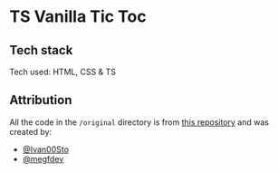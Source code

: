 # TS Vanilla Tic Toc

## Tech stack
Tech used: HTML, CSS & TS

## Attribution

All the code in the `/original` directory is from [this repository](https://github.com/ivan00stojanovic/TickyToey) and was created by:

- [@Ivan00Sto](https://twitter.com/Ivan00sto)
- [@megfdev](https://twitter.com/megfdev)